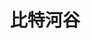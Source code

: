 ---
description: 看起来大部分是网页做的，看在内容的情面上，还是推荐下。
layout: post
results:
- primaryGenreName: Social Networking
  version: '1.0.0'
  genreIds:
  - '6005'
  formattedPrice: 免费
  artworkUrl60: http://is3.mzstatic.com/image/thumb/Purple49/v4/be/d9/f7/bed9f7db-3d55-2542-54a1-ea70e402c98f/source/60x60bb.jpg
  minimumOsVersion: '7.0'
  appletvScreenshotUrls: &a []
  sellerName: XiaoQing Ren
  supportedDevices:
  - iPhone4
  - iPad2Wifi
  - iPad23G
  - iPhone4S
  - iPadThirdGen
  - iPadThirdGen4G
  - iPhone5
  - iPodTouchFifthGen
  - iPadFourthGen
  - iPadFourthGen4G
  - iPadMini
  - iPadMini4G
  - iPhone5c
  - iPhone5s
  - iPhone6
  - iPhone6Plus
  - iPodTouchSixthGen
  genres:
  - 社交
  currentVersionReleaseDate: '2016-04-21T21:05:04Z'
  trackName: 比特河谷
  isVppDeviceBasedLicensingEnabled: true
  description: 比特河谷——中国最大的股民圈移动社交平台。用户可以在比特河谷发表话题让其他用户参与回答，用户同时可以点赞、评论、分享、收藏其他答案，可以感谢作者，可以评价答案是有用还是没用；话题的形式可以分为问题型话题和陈述文章型话题。这样的一个平台让股民不再一个人孤独奋斗，在平台内互相传播股市经验，学习成长，互动交流。
  price: 0
  trackId: 1093479624
  releaseDate: '2016-04-21T21:05:04Z'
  advisories: *a
  screenshotUrls:
  - http://a5.mzstatic.com/us/r30/Purple49/v4/fe/75/88/fe7588ca-88b3-6dd1-f4a1-d84785dcc130/screen1136x1136.jpeg
  - http://a2.mzstatic.com/us/r30/Purple49/v4/42/08/c0/4208c05b-643b-f4cd-dde2-2ba5cd2b813a/screen1136x1136.jpeg
  - http://a3.mzstatic.com/us/r30/Purple49/v4/d8/67/01/d8670133-f48d-af2d-8bf0-b759215e67be/screen1136x1136.jpeg
  - http://a4.mzstatic.com/us/r30/Purple49/v4/ac/f4/8b/acf48b38-d7b7-2150-c697-81ac7e814949/screen1136x1136.jpeg
  - http://a2.mzstatic.com/us/r30/Purple49/v4/5b/cb/e0/5bcbe053-4ab6-3cfe-a942-0db53b37512a/screen1136x1136.jpeg
  artistViewUrl: https://itunes.apple.com/cn/developer/xiaoqing-ren/id979038889?uo=4
  primaryGenreId: 6005
  kind: software
  fileSizeBytes: '26715402'
  bundleId: com.jiamr.BitHeGu
  trackContentRating: 4+
  trackCensoredName: 比特河谷
  contentAdvisoryRating: 4+
  isGameCenterEnabled: false
  artistName: XiaoQing Ren
  languageCodesISO2A:
  - ZH
  features: *a
  wrapperType: software
  artworkUrl512: http://is3.mzstatic.com/image/thumb/Purple49/v4/be/d9/f7/bed9f7db-3d55-2542-54a1-ea70e402c98f/source/512x512bb.jpg
  artworkUrl100: http://is3.mzstatic.com/image/thumb/Purple49/v4/be/d9/f7/bed9f7db-3d55-2542-54a1-ea70e402c98f/source/100x100bb.jpg
  trackViewUrl: https://geo.itunes.apple.com/cn/app/bi-te-he-gu/id1093479624?mt=8&uo=4
  artistId: 979038889
  currency: CNY
  ipadScreenshotUrls: *a
category: 社交
tags: tag1
resultCount: 1
title: 比特河谷

---